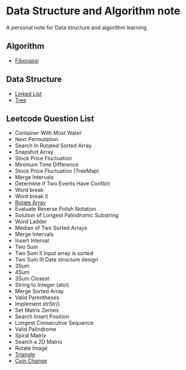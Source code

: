 # Data Structure and Algorithm note
A personal note for Data structure and algorithm learning


## Algorithm
- [Fibonassi](https://github.com/swksysb1124/DsaNote/blob/main/Fibonassi.md)

## Data Structure
- [Linked List](https://github.com/swksysb1124/DsaNote/blob/main/ListNode.md)
- [Tree](https://github.com/swksysb1124/DsaNote/blob/main/Tree.md)

## Leetcode Question List
- Container With Most Water 
- Next Permutation
- Search In Rotated Sorted Array
- Snapshot Array
- Stock Price Fluctuation
- Minimum Time Difference
- Stock Price Fluctuation (TreeMap)
- Merge Intervals
- Determine if Two Events Have Conflict
- Word break
- Word break II
- [Rotate Array](https://github.com/swksysb1124/DsaNote/blob/main/RotateArrray.md)
- Evaluate Reverse Polish Notation
- Solution of Longest Palindromic Substring
- Word Ladder
- Median of Two Sorted Arrays
- Merge Intervals
- Insert Interval
- Two Sum
- Two Sum II Input array is sorted
- Two Sum III Data structure design
- 3Sum
- 4Sum
- 3Sum Closest
- String to Integer (atoi)
- Merge Sorted Array
- Valid Parentheses
- Implement strStr()
- Set Matrix Zeroes
- Search Insert Position
- Longest Consecutive Sequence
- Valid Palindrome
- Spiral Matrix
- Search a 2D Matrix
- Rotate Image
- [Triangle](https://github.com/swksysb1124/DsaNote/blob/main/Triangle.md)
- [Coin Change](https://github.com/swksysb1124/DsaNote/blob/main/CoinChange.md)
